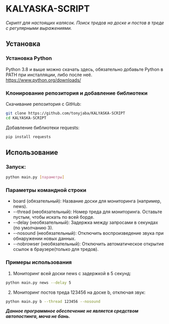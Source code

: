 # KALYASKA-SCRIPT
*Скрипт для настоящих калясок. Поиск тредов на доске и постов в треде с регулярными выражениями.*

## Установка
### Установка Python
Python 3.8 и выше можно скачать здесь, обязательно добавьте Python в PATH при инсталляции, либо после неё.
https://www.python.org/downloads/
### Клонирование репозитория и добавление библиотеки
Скачивание репозитория с GitHub:
```bash
git clone https://github.com/tonyjaba/KALYASKA-SCRIPT
cd KALYASKA-SCRIPT
```
Добавление библиотеки requests:
```bash
pip install requests
```
## Использование
### Запуск:
```bash
python main.py [параметры]
```
### Параметры командной строки
- board (обязательный): Название доски для мониторинга (например, news).
- --thread (необязательный): Номер треда для мониторинга. Оставьте пустым, чтобы искать по всей борде.
- --delay (необязательный): Задержка между запросами в секундах (по умолчанию 3).
- --nosound (необязательный): Отключить воспроизведение звука при обнаружении новых данных.
- --nobrowser (необязательный): Отключить автоматическое открытие ссылок в браузере(только для тредов).
### Примеры использования
1. Мониторинг всей доски news с задержкой в 5 секунд:
```bash
python main.py news --delay 5
```
2. Мониторинг постов треда 123456 на доске b, отключая звук:
```bash
python main.py b --thread 123456 --nosound
```


___Данное программное обеспечение не является средством автопостинга, моча не бань.___

